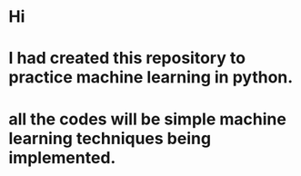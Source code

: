 # Hi
# I had created this repository to practice machine learning in python.
# all the codes will be simple machine learning techniques being implemented.
